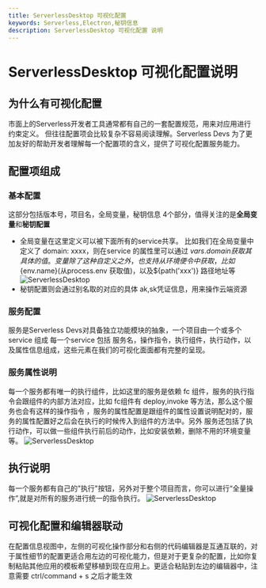 ```yaml
---
title: ServerlessDesktop 可视化配置
keywords: Serverless,Electron,秘钥信息
description: ServerlessDesktop 可视化配置 说明
---
```

# ServerlessDesktop 可视化配置说明
## 为什么有可视化配置
市面上的Serverless开发者工具通常都有自己的一套配置规范，用来对应用进行约束定义。 但往往配置项会比较复杂不容易阅读理解。Serverless Devs 为了更加友好的帮助开发者理解每一个配置项的含义，提供了可视化配置服务能力。


## 配置项组成
### 基本配置
这部分包括版本号，项目名，全局变量，秘钥信息 4个部分，值得关注的是**全局变量**和**秘钥配置**
+ 全局变量在这里定义可以被下面所有的service共享。
比如我们在全局变量中定义了 domain: xxxx，则在service 的属性里可以通过 ${vars.domain}获取其具体的值。变量除了这种自定义之外，也支持从环境便令中获取，比如${env.name}(从process.env 获取值)，以及${path('xxx')} 路径地址等
![ServerlessDesktop](https://img.alicdn.com/imgextra/i2/O1CN01nph8Ux1C7cB2ItD9k_!!6000000000034-2-tps-3584-2032.png)
+ 秘钥配置则会通过别名取的对应的具体 ak,sk凭证信息，用来操作云端资源
### 服务配置
服务是Serverless Devs对具备独立功能模块的抽象，一个项目由一个或多个service 组成
每一个service 包括
服务名，操作指令，执行组件，执行动作，以及属性信息组成，这些元素在我们的可视化面面都有完整的呈现。

### 服务属性说明
每一个服务都有唯一的执行组件，比如这里的服务是依赖 fc 组件，服务的执行指令会跟组件的内部方法对应，比如 fc组件有 deploy,invoke 等方法，那么这个服务也会有这样的操作指令
，服务的属性配置是跟组件的属性设置说明配对的，服务的属性配置好之后会在执行的时候传入到组件的方法中。另外 服务还包括了执行动作，可以做一些组件执行前后的动作，比如安装依赖，删除不用的环境变量等。
![ServerlessDesktop](https://img.alicdn.com/imgextra/i4/O1CN01axOAUm1hM2k9a7z5k_!!6000000004262-2-tps-3584-2032.png)


## 执行说明
每一个服务都有自己的"执行"按钮，另外对于整个项目而言，你可以进行“全量操作”,就是对所有的服务进行统一的指令执行。
![ServerlessDesktop](https://img.alicdn.com/imgextra/i3/O1CN01UnRREm1lFrrmtBicv_!!6000000004790-2-tps-3536-1916.png)


## 可视化配置和编辑器联动

在配置信息视图中，左侧的可视化操作部分和右侧的代码编辑器是互通互联的，对于属性细节的配置更适合用左边的可视化能力，但是对于更复杂的配置，比如你复制粘贴其他应用的模板希望移植到现在应用上。更适合粘贴到左边的编辑器中，注意需要 ctrl/command + s 之后才能生效